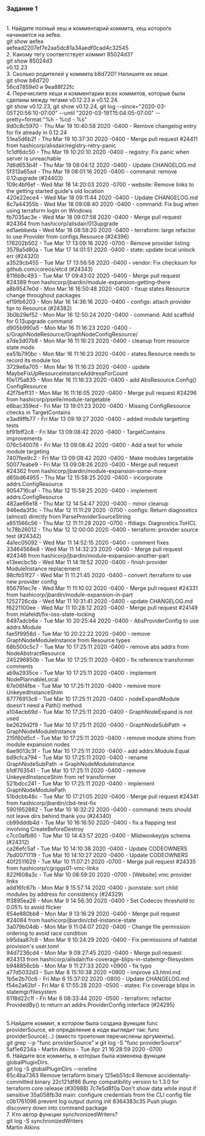 <h3> Задание 1 </h3>
<br> 1. Найдите полный хеш и комментарий коммита, хеш которого начинается на aefea.
<br> git show aefea
<br> aefead2207ef7e2aa5dc81a34aedf0cad4c32545
<br> 2. Какому тегу соответствует коммит 85024d3?
<br> git show 85024d3
<br> v0.12.23 
<br> 3. Сколько родителей у коммита b8d720? Напишите их хеши.
<br> git show b8d720
<br> 56cd7859e0 и 9ea88f22fc
<br> 4. Перечислите хеши и комментарии всех коммитов, которые были сделаны между тегами v0.12.23 и v0.12.24.
<br> git show v0.12.23, git show v0.12.24, git log --since="2020-03-05T20:56:10-07:00" --until "2020-03-19T15:04:05-07:00" --pretty=format:"%h - %cd - %s"
<br> 9d0c8c5970 - Thu Mar 19 10:40:58 2020 -0400 - Remove changelog entry for fix already in 0.12.24<br/>
51ea5d6b2f - Thu Mar 19 10:37:30 2020 -0400 - Merge pull request #24411 from hashicorp/alisdair/registry-retry-panic<br/> 
1c1df6dc50 - Thu Mar 19 10:20:10 2020 -0400 - registry: Fix panic when server is unreachable<br/> 
7d6d653b4f - Thu Mar 19 08:04:12 2020 -0400 - Update CHANGELOG.md<br/> 
5f313a65ad - Thu Mar 19 08:01:16 2020 -0400 - command: remove 0.12upgrade (#24403)<br/> 
109c4bf6ef - Wed Mar 18 14:20:03 2020 -0700 - website: Remove links to the getting started guide's old location<br/> 
420e22ece4 - Wed Mar 18 09:11:44 2020 -0400 - Update CHANGELOG.md<br/> 
8c7a44355b - Wed Mar 18 09:08:40 2020 -0400 - command: Fix bug when using terraform login on Windows<br/> 
fb7035ac3e - Wed Mar 18 09:07:58 2020 -0400 - Merge pull request #24364 from hashicorp/alisdair/013upgrade<br/> 
ed1aebbeda - Wed Mar 18 08:58:20 2020 -0400 - terraform: large refactor to use Provider from configs.Resource (#24396)<br/> 
176202b502 - Tue Mar 17 13:09:16 2020 -0700 - Remove provider listing<br/> 
3578a5d80a - Tue Mar 17 14:01:51 2020 -0400 - state: update local unlock err (#24320)<br/> 
a3529cb455 - Tue Mar 17 13:56:58 2020 -0400 - vendor: Fix checksum for github.com/coreos/etcd (#24343)<br/> 
8116b9c493 - Tue Mar 17 09:43:02 2020 -0400 - Merge pull request #24389 from hashicorp/jbardin/module-expansion-getting-there<br/> 
a8b9547e0d - Mon Mar 16 16:50:48 2020 -0400 - fixup states.Resource change throughout packages<br/> 
ef19fb6203 - Mon Mar 16 14:36:16 2020 -0400 - configs: attach provider fqn to Resource (#24382)<br/> 
3b0b29ef52 - Mon Mar 16 12:50:24 2020 -0400 - command: Add scaffold for 0.13upgrade command<br/> 
d905b990a5 - Mon Mar 16 11:16:23 2020 -0400 - s/GraphNodeResource/GraphNodeConfigResource/<br/> 
a7de3d07b8 - Mon Mar 16 11:16:23 2020 -0400 - cleanup from resource state mods<br/> 
ea51b790bc - Mon Mar 16 11:16:23 2020 -0400 - states.Resource needs to record its module too<br/> 
3729e6a705 - Mon Mar 16 11:16:23 2020 -0400 - update MaybeFixUpResourceInstanceAddressForCount<br/> 
f0e175a835 - Mon Mar 16 11:16:23 2020 -0400 - add AbsResource.Config() ConfigResource<br/> 
42f7beff31 - Mon Mar 16 11:16:05 2020 -0400 - Merge pull request #24296 from hashicorp/pselle/module-targetable<br/> 
e6bac359ed - Fri Mar 13 19:01:23 2020 -0400 - Missing ConfigResource checks in TargetContains<br/> 
e3ad9ffb77 - Fri Mar 13 09:19:27 2020 -0400 - added module targetting tests<br/> 
bf91bff2c8 - Fri Mar 13 09:08:42 2020 -0400 - TargetContains improvements<br/> 
076c540076 - Fri Mar 13 09:08:42 2020 -0400 - Add a test for whole module targeting<br/> 
7407fee9c2 - Fri Mar 13 09:08:42 2020 -0400 - Make modules targetable<br/> 
50077eabe9 - Fri Mar 13 09:08:26 2020 -0400 - Merge pull request #24362 from hashicorp/jbardin/module-expansion-some-more<br/> 
d65bd64955 - Thu Mar 12 15:58:25 2020 -0400 - incorporate addrs.ConfigResource<br/> 
9054716caf - Thu Mar 12 15:58:25 2020 -0400 - implement addrs.ConfigResource<br/> 
482ae66e18 - Thu Mar 12 14:54:47 2020 -0400 - minor cleanup<br/> 
946eda3f3c - Thu Mar 12 11:11:29 2020 -0700 - configs: Return diagnostics (almost) directly from ParseProviderSourceString<br/> 
a851566c56 - Thu Mar 12 11:11:29 2020 -0700 - tfdiags: Diagnostics.ToHCL<br/> 
1c78b26012 - Thu Mar 12 12:00:00 2020 -0400 - terraform: provider source test (#24342)<br/> 
4a1ec05092 - Wed Mar 11 14:52:15 2020 -0400 - comment fixes<br/> 
33464568e8 - Wed Mar 11 14:32:23 2020 -0400 - Merge pull request #24346 from hashicorp/jbardin/module-expansion-another-part<br/> 
e13eecbc5b - Wed Mar 11 14:19:52 2020 -0400 - finish provider ModuleInstance replacement<br/> 
98cfb51f27 - Wed Mar 11 11:21:45 2020 -0400 - convert /terraform to use new provider config<br/> 
856791ec7e - Wed Mar 11 11:10:02 2020 -0400 - Merge pull request #24331 from hashicorp/jbardin/module-expansion-in-part<br/> 
1252726cda - Wed Mar 11 10:31:41 2020 -0400 - update CHANGELOG.md<br/> 
f6221100ee - Wed Mar 11 10:28:12 2020 -0400 - Merge pull request #24149 from mlafeldt/fix-oss-state-locking<br/> 
8497adcb6e - Tue Mar 10 20:25:44 2020 -0400 - AbsProviderConfig to use addrs.Module<br/> 
fae5f9958d - Tue Mar 10 20:22:22 2020 -0400 - remove GraphNodeModuleInstance from Resource types<br/> 
68b500c5c7 - Tue Mar 10 17:25:11 2020 -0400 - remove abs addrs from NodeAbstractResource<br/> 
245296850b - Tue Mar 10 17:25:11 2020 -0400 - fix reference transformer comments<br/> 
ab9a2935ce - Tue Mar 10 17:25:11 2020 -0400 - implement NodePlannableLocal<br/> 
67e06f4fbe - Tue Mar 10 17:25:11 2020 -0400 - remove more UnkeyedInstanceShim<br/> 
87776913c6 - Tue Mar 10 17:25:11 2020 -0400 - nodeExpandModule doesn't need a Path() method<br/> 
a104ecb69d - Tue Mar 10 17:25:11 2020 -0400 - GraphNodeExpand is not used<br/> 
be2629d2f9 - Tue Mar 10 17:25:11 2020 -0400 - GraphNodeSubPath -> GraphNodeModuleInstance<br/> 
215f60d5cf - Tue Mar 10 17:25:11 2020 -0400 - remove module shims from module expansion nodes<br/> 
6ae9013c3f - Tue Mar 10 17:25:11 2020 -0400 - add addrs.Module.Equal<br/> 
bd9cfca794 - Tue Mar 10 17:25:11 2020 -0400 - rename GraphNodeSubPath -> GraphNodeModuleInstance<br/> 
b1df763541 - Tue Mar 10 17:25:11 2020 -0400 - remove UnkeyedInstanceShim from ref transformer<br/> 
521bdcc241 - Tue Mar 10 17:25:11 2020 -0400 - implement GraphNodeModulePath<br/> 
51bdcbb48c - Tue Mar 10 17:21:05 2020 -0400 - Merge pull request #24341 from hashicorp/jbardin/cbd-test-fix<br/> 
5901952882 - Tue Mar 10 16:32:22 2020 -0400 - command: tests should not leave dirs behind thank you (#24340)<br/> 
cb99dddb4d - Tue Mar 10 16:16:50 2020 -0400 - fix a flapping test involving CreateBeforeDestroy<br/> 
c7cc0afb80 - Tue Mar 10 14:43:57 2020 -0400 - Mildwonkey/ps schema (#24312)<br/> 
ca26efc5af - Tue Mar 10 14:10:38 2020 -0400 - Update CODEOWNERS<br/> 
7bd0071719 - Tue Mar 10 14:10:27 2020 -0400 - Update CODEOWNERS<br/> 
40f2511629 - Tue Mar 10 11:07:21 2020 -0700 - Merge pull request #24335 from hashicorp/cgriggs01-vmc-links<br/> 
822f608a3c - Tue Mar 10 08:59:20 2020 -0700 - [Website] vmc provider links<br/> 
add16fc67b - Mon Mar 9 15:57:14 2020 -0400 - jsonstate: sort child modules by address for consistency (#24329)<br/> 
ff3895ea26 - Mon Mar 9 14:56:30 2020 -0400 - Set Codecov threshold to 0.05% to avoid flicker<br/> 
654e880bb8 - Mon Mar 9 13:16:29 2020 -0400 - Merge pull request #24084 from hashicorp/jbardin/cbd-instance-state<br/> 
3a079b04db - Mon Mar 9 11:04:07 2020 -0400 - Change file permission ordering to avoid race condition<br/> 
b95daa87c8 - Mon Mar 9 10:24:29 2020 -0400 - Fix permissions of habitat provision's user.toml<br/> 
94d7236cd4 - Mon Mar 9 09:27:45 2020 -0400 - Merge pull request #24313 from hashicorp/alisdair/fix-coverage-blips-in-statemgr-filesystem<br/> 
b948856cbb - Mon Mar 9 11:27:33 2020 +0900 - fix typo<br/> 
a77d5032d3 - Sun Mar 8 15:10:38 2020 +0900 - improve s3.html.md<br/> 
1b5e2b70c6 - Fri Mar 6 15:37:02 2020 -0800 - Update CHANGELOG.md<br/> 
f54e2a62bf - Fri Mar 6 17:55:28 2020 -0500 - states: Fix coverage blips in statemgr/filesystem<br/> 
6118d22c1f - Fri Mar 6 08:33:44 2020 -0500 - terraform: refactor ProvidedBy() to return an addrs.ProviderConfig interface (#24295)<br/> 

<br> 5.Найдите коммит, в котором была создана функция func providerSource, её определение в коде выглядит так: func providerSource(...) (вместо троеточия перечислены аргументы).
<br> git grep --p "func providerSource" и git log -S "func providerSource"
<br> 5af1e6234a - Martin Atkins - Tue Apr 21 16:28:59 2020 -0700
<br> 6. Найдите все коммиты, в которых была изменена функция globalPluginDirs.
<br> git log -S globalPluginDirs --oneline
<br> 65c4ba7363 Remove terraform binary
125eb51dc4 Remove accidentally-committed binary
22c121df86 Bump compatibility version to 1.3.0 for terraform core release (#30988)
7c7e5d8f0a Don't show data while input if sensitive
35a058fb3d main: configure credentials from the CLI config file
c0b1761096 prevent log output during init
8364383c35 Push plugin discovery down into command package
<br> 7. Кто автор функции synchronizedWriters?
<br> git log -S synchronizedWriters
<br> Martin Atkins
